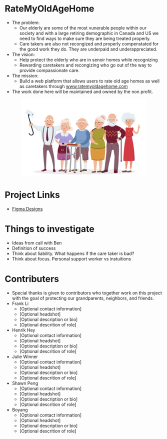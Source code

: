 # RateMyOldAgeHome
- The problem:
  - Our elderly are some of the most vunerable people within our society and with a large retiring demographic in Canada and US we need to find ways to make sure they are being treated properly. 
  - Care takers are also not recongized and properly compenstated for the good work they do. They are underpaid and underappreciated.
- The vision: 
  - Help protect the elderly who are in senoir homes while recognizing 
  - Rewarding caretakers and recongizing who go out of the way to provide compassionate care. 
- The mission:
  - Build a web platform that allows users to rate old age homes as well as caretakers through www.ratemyoldagehome.com
- The work done here will be maintained and owned by the non profit.

<p align="center"><img src="images/elderly_group.png" alt="drawing" width="400"/></p>

# Project Links
- [Figma Designs](https://www.figma.com/file/7Wa4Wlfcp6ufqZO9n8Jng0/Rate-My-Retirement-Home?node-id=2%3A5814)

# Things to investigate 
- Ideas from call with Ben
- Definition of success
- Think about liability. What happens if the care taker is bad?
- Think about focus. Personal support worker vs instuitions 


# Contributers 
- Special thanks is given to contributors who together work on this project with the goal of protecting our grandparents, neighbors, and friends.
- Frank Li
  - [Optional contact information]
  - [Optional headshot]
  - [Optional description or bio]
  - [Optional descrition of role]
- Henrik Hey
  - [Optional contact information]
  - [Optional headshot]
  - [Optional description or bio]
  - [Optional descrition of role]
- Julie Winner 
  - [Optional contact information]
  - [Optional headshot]
  - [Optional description or bio]
  - [Optional descrition of role]
- Shawn Peng
  - [Optional contact information]
  - [Optional headshot]
  - [Optional description or bio]
  - [Optional descrition of role]
- Boyang
  - [Optional contact information]
  - [Optional headshot]
  - [Optional description or bio]
  - [Optional descrition of role]
